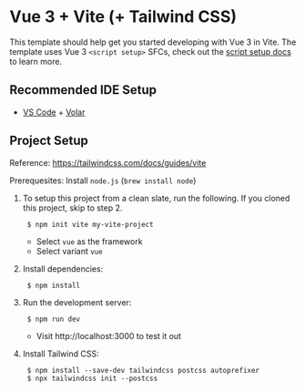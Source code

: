 # Vue 3 + Vite (+ Tailwind CSS)

This template should help get you started developing with Vue 3 in Vite. The template uses Vue 3 `<script setup>` SFCs, check out the [script setup docs](https://v3.vuejs.org/api/sfc-script-setup.html#sfc-script-setup) to learn more.

## Recommended IDE Setup

- [VS Code](https://code.visualstudio.com/) + [Volar](https://marketplace.visualstudio.com/items?itemName=Vue.volar)

## Project Setup

Reference: https://tailwindcss.com/docs/guides/vite

Prerequesites: Install `node.js` (`brew install node`)

1. To setup this project from a clean slate, run the following. If you cloned this project, skip to step 2.

        $ npm init vite my-vite-project

    - Select `vue` as the framework
    - Select variant `vue`

2. Install dependencies:

        $ npm install

3. Run the development server:

        $ npm run dev

    - Visit http://localhost:3000 to test it out

4. Install Tailwind CSS:

        $ npm install --save-dev tailwindcss postcss autoprefixer
        $ npx tailwindcss init --postcss
